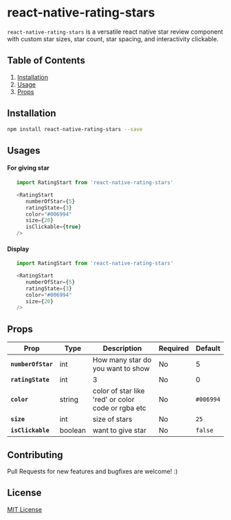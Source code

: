 # react-native-rating-stars

`react-native-rating-stars` is a versatile react native star review component with custom star sizes, star count, star spacing, and interactivity clickable.

## Table of Contents

1. [Installation](#installation)
2. [Usage](#usage)
5. [Props](#props)

## Installation

```sh
npm install react-native-rating-stars --save
```

## Usages

#### For giving star

```js
   import RatingStart from 'react-native-rating-stars'

   <RatingStart
      numberOfStar={5}
      ratingState={3}
      color="#006994"
      size={20}
      isClickable={true}
   />
```

#### Display

```js
   import RatingStart from 'react-native-rating-stars'

   <RatingStart
      numberOfStar={5}
      ratingState={3}
      color="#006994"
      size={20}
   />
```

## Props

| Prop | Type | Description | Required | Default |
|---|---|---|---|---|
|**`numberOfStar`**| int | How many star do you want to show |No|5|
|**`ratingState`**|int| 3 |No|0|
|**`color`**| string |color of star like 'red' or color code or rgba etc |No|`#006994`|
|**`size`**|int|size of stars|No|`25`|
|**`isClickable`**|boolean|want to give star|No|`false`|

## Contributing

Pull Requests for new features and bugfixes are welcome! :)

## License

[MIT License](http://opensource.org/licenses/mit-license.html)
